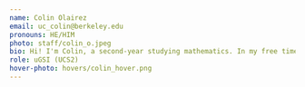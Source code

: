 ```yaml
---
name: Colin Olairez
email: uc_colin@berkeley.edu
pronouns: HE/HIM
photo: staff/colin_o.jpeg
bio: Hi! I'm Colin, a second-year studying mathematics. In my free time I enjoy reading light novels, doing chess puzzles, and running. Look forward to meeting you all ^
role: uGSI (UCS2)
hover-photo: hovers/colin_hover.png
---
```

